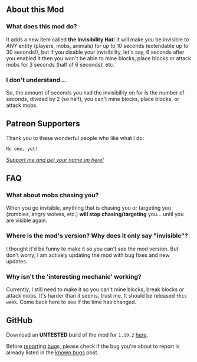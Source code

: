## About this Mod
### What does this mod do?
It adds a new item called **the Invisibility Hat**! It will make you be invisible to *ANY* entity (players, mobs, animals) for up to 10 seconds (extendable up to 30 seconds!), but if you disable your invisibility, let's say, 6 seconds after you enabled it then you won't be able to mine blocks, place blocks or attack mobs for 3 seconds (half of 6 seconds), etc.

### I don't understand...
So, the amount of seconds you had the invisibility on for is the number of seconds, divided by 2 (so half), you can't mine blocks, place blocks, or attack mobs.

## Patreon Supporters
Thank you to these wonderful people who like what I do:
```
No one, yet!
```
*[Support me and get your name up here!](https://patreon.com/user?u=81467384)*

## FAQ

### What about mobs chasing you?
When you go invisible, anything that is chasing you or targeting you (zombies, angry wolves, etc.) **will stop chasing/targeting** you... until you are visible again.

### Where is the mod's version? Why does it only say "invisible"?
I thought it'd be funny to make it so you can't see the mod version. But don't worry, I am actively updating the mod with bug fixes and new updates.

### Why isn't the 'interesting mechanic' working?
Currently, I still need to make it so you can't mine blocks, break blocks or attack mobs. It's harder than it seems, trust me. It should be released `this week`. Come back here to see if the time has changed.
## GitHub
Download an **UNTESTED** build of the mod for `1.19.2` [here][dl].

Before [report][itab]ing [bug][itab]s, please check if the bug you're about to report is already listed in the [known bugs][kissues] post.

[dl]: https://github.com/StupidRepo/InvisibilityHat/actions/workflows/main.yml
[mrinth]: https://modrinth.com/mod/invis-hat/
[itab]: https://github.com/StupidRepo/InvisibilityHat/issues
[kissues]: https://github.com/StupidRepo/InvisibilityHat/issues/1
